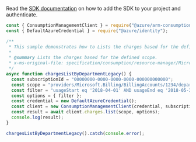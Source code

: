 Read the [SDK documentation](https://github.com/Azure/azure-sdk-for-js/blob/%40azure%2Farm-consumption_9.0.1/sdk/consumption/arm-consumption/README.md) on how to add the SDK to your project and authenticate.

```javascript
const { ConsumptionManagementClient } = require("@azure/arm-consumption");
const { DefaultAzureCredential } = require("@azure/identity");

/**
 * This sample demonstrates how to Lists the charges based for the defined scope.
 *
 * @summary Lists the charges based for the defined scope.
 * x-ms-original-file: specification/consumption/resource-manager/Microsoft.Consumption/stable/2021-10-01/examples/ChargesListForDepartmentFilterByStartEndDate.json
 */
async function chargesListByDepartmentLegacy() {
  const subscriptionId = "00000000-0000-0000-0000-000000000000";
  const scope = "providers/Microsoft.Billing/BillingAccounts/1234/departments/42425";
  const filter = "usageStart eq '2018-04-01' AND usageEnd eq '2018-05-30'";
  const options = { filter };
  const credential = new DefaultAzureCredential();
  const client = new ConsumptionManagementClient(credential, subscriptionId);
  const result = await client.charges.list(scope, options);
  console.log(result);
}

chargesListByDepartmentLegacy().catch(console.error);
```
